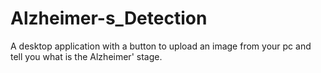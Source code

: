 # Alzheimer-s_Detection
A desktop application with a button to upload an image from your pc and tell you what is the Alzheimer' stage.
